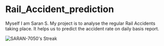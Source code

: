 # Rail_Accident_prediction
Myself I am Saran S. My project is to analyse the regular Rail Accidents taking place.
It helps us to predict the accident rate on daily basis report.


![SARAN-7050's Streak](https://github-readme-streak-stats.herokuapp.com/?user=SARAN-7050&theme=shades-of-purple&hide_border=false)
